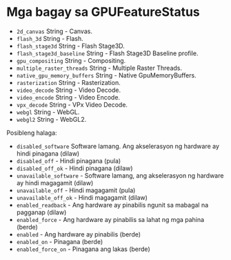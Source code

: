 # Mga bagay sa GPUFeatureStatus

* `2d_canvas` String - Canvas.
* `flash_3d` String - Flash.
* `flash_stage3d` String - Flash Stage3D.
* `flash_stage3d_baseline` String - Flash Stage3D Baseline profile.
* `gpu_compositing` String - Compositing.
* `multiple_raster_threads` String - Multiple Raster Threads.
* `native_gpu_memory_buffers` String - Native GpuMemoryBuffers.
* `rasterization` String - Rasterization.
* `video_decode` String - Video Decode.
* `video_encode` String - Video Encode.
* `vpx_decode` String - VPx Video Decode.
* `webgl` String - WebGL.
* `webgl2` String - WebGL2.

Posibleng halaga:

* `disabled_software` Software lamang. Ang akselerasyon ng hardware ay hindi pinagana (dilaw)
* `disabled_off` - Hindi pinagana (pula)
* `disabled_off_ok` - Hindi pinagana (dilaw)
* `unavailable_software` - Software lamang, ang akselerasyon ng hardware ay hindi magagamit (dilaw)
* `unavailable_off` - Hindi magagamit (pula)
* `unavailable_off_ok` - Hindi magagamit (dilaw)
* `enabled_readback` - Ang hardware ay pinabilis ngunit sa mabagal na pagganap (dilaw)
* `enabled_force` - Ang hardware ay pinabilis sa lahat ng mga pahina (berde)
* `enabled` - Ang hardware ay pinabilis (berde)
* `enabled_on` - Pinagana (berde)
* `enabled_force_on` - Pinagana ang lakas (berde)